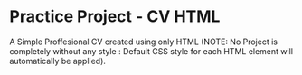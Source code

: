 # Practice Project - CV HTML
A Simple Proffesional CV created using only HTML (NOTE: No Project is completely without any style : Default CSS style for each HTML element will automatically be applied).
